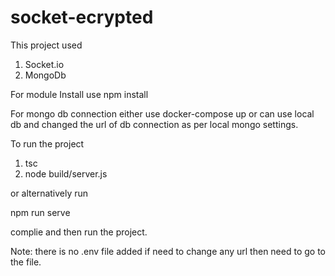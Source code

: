 # socket-ecrypted

This project used 
1. Socket.io
2. MongoDb

For module Install
use npm install

For mongo db connection either use docker-compose up or can use local db and changed the url of db connection as per local mongo settings.

To run the project
1. tsc
2. node build/server.js

or alternatively run

npm run serve

complie and then run the project.

Note: there is no .env file added if need to change any url then need to go to the file.
